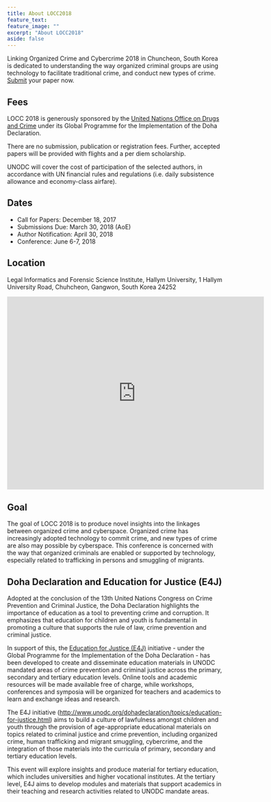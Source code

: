 ```yaml
---
title: About LOCC2018
feature_text:
feature_image: ""
excerpt: "About LOCC2018"
aside: false
---
```

Linking Organized Crime and Cybercrime 2018 in Chuncheon, South Korea is dedicated to understanding the way organized criminal groups are using technology to facilitate traditional crime, and conduct new types of crime. [Submit](https://locc.dfir.science/submit/) your paper now.

## Fees
LOCC 2018 is generously sponsored by the [United Nations Office on Drugs and Crime](https://unodc.org)
under its Global Programme for the Implementation of the Doha Declaration.

There are no submission, publication or registration fees. Further, accepted papers
will be provided with flights and a per diem scholarship.

UNODC will cover the cost of participation of the selected authors, in accordance with UN financial rules and regulations (i.e. daily subsistence allowance and economy-class airfare).

## Dates
* Call for Papers: December 18, 2017
* Submissions Due: March 30, 2018 (AoE)
* Author Notification: April 30, 2018
* Conference: June 6-7, 2018

## Location
Legal Informatics and Forensic Science Institute, Hallym University,
1 Hallym University Road, Chuhcheon, Gangwon, South Korea 24252

<iframe src="https://www.google.com/maps/embed?pb=!1m18!1m12!1m3!1d3148.891108137987!2d127.73557815134826!3d37.8862291796398!2m3!1f0!2f0!3f0!3m2!1i1024!2i768!4f13.1!3m3!1m2!1s0x3562e5e939c43ac7%3A0x2419c3aa2130905c!2sHallym+University!5e0!3m2!1sen!2skr!4v1512983018581" width="600" height="450" frameborder="0" style="border:0" allowfullscreen></iframe>

## Goal
The goal of LOCC 2018 is to produce novel insights into the linkages between organized crime and cyberspace. Organized crime has increasingly adopted technology to commit crime, and new types of crime are also may possible by cyberspace. This conference is concerned with the way that organized criminals are enabled or supported by technology, especially related to trafficking in persons and smuggling of migrants.

## Doha Declaration and Education for Justice (E4J)
Adopted at the conclusion of the 13th United Nations Congress on Crime Prevention and Criminal Justice, the Doha Declaration highlights the importance of education as a tool to preventing crime and corruption. It emphasizes that education for children and youth is fundamental in promoting a culture that supports the rule of law, crime prevention and criminal justice.

In support of this, the [Education for Justice (E4J)](http://www.unodc.org/dohadeclaration/en/topics/education-for-justice.html) initiative - under the Global Programme for the Implementation of the Doha Declaration - has been developed to create and disseminate education materials in UNODC mandated areas of crime prevention and criminal justice across the primary, secondary and tertiary education levels. Online tools and academic resources will be made available free of charge, while workshops, conferences and symposia will be organized for teachers and academics to learn and exchange ideas and research.

The E4J initiative (http://www.unodc.org/dohadeclaration/topics/education-for-justice.html) aims to build a culture of lawfulness amongst children and youth through the provision of age-appropriate educational materials on topics related to criminal justice and crime prevention, including organized crime, human trafficking and migrant smuggling, cybercrime, and the integration of those materials into the curricula of primary, secondary and tertiary education levels.

This event will explore insights and produce material for tertiary education, which includes universities and higher vocational institutes. At the tertiary level, E4J aims to develop modules and materials that support academics in their teaching and research activities related to UNODC mandate areas.
